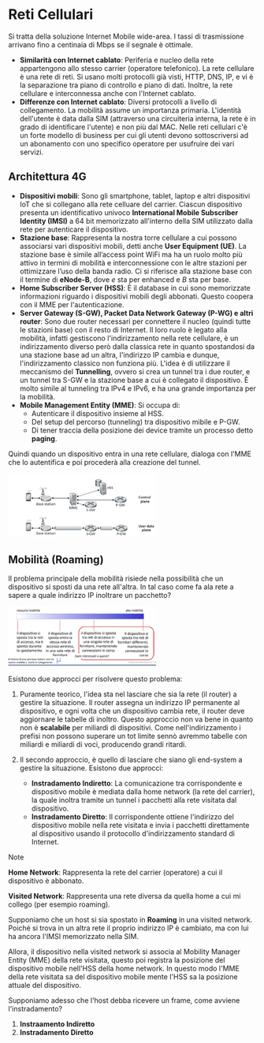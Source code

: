 # Reti Cellulari

Si tratta della soluzione Internet Mobile wide-area. I tassi di trasmissione arrivano fino a centinaia di Mbps se il segnale è ottimale.

- **Similarità con Internet cablato**: Periferia e nucleo della rete appartengono allo stesso carrier (operatore telefonico). La rete cellulare è una rete di reti. Si usano molti protocolli già visti, HTTP, DNS, IP, e vi è la separazione tra piano di controllo e piano di dati. Inoltre, la rete cellulare e interconnessa anche con l'Internet cablato.
- **Differenze con Internet cablato**: Diversi protocolli a livello di collegamento. La mobilità assume un importanza primaria. L'identità dell'utente è data dalla SIM (attraverso una circuiteria interna, la rete è in grado di identificare l'utente) e non più dal MAC. Nelle reti cellulari c'è un forte modello di business per cui gli utenti devono sottoscriversi ad un abonamento con uno specifico operatore per usufruire dei vari servizi.

## Architettura 4G

- **Dispositivi mobili**: Sono gli smartphone, tablet, laptop e altri dispositivi IoT che si collegano alla rete celluare del carrier. Ciascun dispositivo presenta un identificativo univoco **International Mobile Subscriber Identity (IMSI)** a 64 bit memorizzato all'interno della SIM utilizzato dalla rete per autenticare il dispositivo.
- **Stazione base**: Rappresenta la nostra torre cellulare a cui possono associarsi vari dispositivi mobili, detti anche **User Equipment (UE)**. La stazione base è simile all’access point WiFi ma ha un ruolo molto più attivo in termini di mobilità e interconnessione con le altre stazioni per ottimizzare l’uso della banda radio. Ci si riferisce alla stazione base con il termine di **eNode-B**, dove $e$ sta per enhanced e $B$ sta per base.
- **Home Subscriber Server (HSS)**: È il database in cui sono memorizzate informazioni riguardo i dispositivi mobili degli abbonati. Questo coopera con il MME per l'autenticazione.
- **Server Gateway (S-GW), Packet Data Network Gateway (P-WG) e altri router**: Sono due router necessari per connettere il nucleo (quindi tutte le stazioni base) con il resto di Internet. Il loro ruolo è legato alla mobilità, infatti gestiscono l'indirizzamento nella rete cellulare, è un indirizzamento diverso però dalla classica rete in quanto spostandosi da una stazione base ad un altra, l'indirizzo IP cambia e dunque, l'indirizzamento classico non funziona più. L'idea è di utilizzare il meccanismo del **Tunnelling**, ovvero si crea un tunnel tra i due router, e un tunnel tra S-GW e la stazione base a cui è collegato il dispositivo. È molto simile al tunneling tra IPv4 e IPv6, e ha una grande importanza per la mobilità.
- **Mobile Management Entity (MME)**: Si occupa di:
  - Autenticare il dispositivo insieme al HSS.
  - Del setup del percorso (tunneling) tra dispositivo mibile e P-GW.
  - Di tener traccia della posizione dei device tramite un processo detto **paging**.

Quindi quando un dispositivo entra in una rete cellulare, dialoga con l'MME che lo autentifica e poi procederà alla creazione del tunnel.

<img src="img/4g.png" width=300>

## Mobilità (Roaming)

Il problema principale della mobilità risiede nella possibilità che un dispositivo si sposti da una rete all'altra. In tal caso come fa ala rete a sapere a quale indirizzo IP inoltrare un pacchetto? 

<img src="img/mobilita.png" width=300>

Esistono due approcci per risolvere questo problema:

1. Puramente teorico, l'idea sta nel lasciare che sia la rete (il router) a gestire la situazione. Il router assegna un indirizzo IP permanente al dispositivo, e ogni volta che un dispositivo cambia rete, il router deve aggiornare le tabelle di inoltro. Questo approccio non va bene in quanto non è **scalabile** per miliardi di dispositivi. Come nell'indirizzamento i prefisi non possono superare un tot limite sennò avremmo tabelle con miliardi e miliardi di voci, producendo grandi ritardi.

2. Il secondo approccio, è quello di lasciare che siano gli end-system a gestire la situazione. Esistono due approcci:
   - **Instradamento Indiretto**: La comunicazione tra corrispondente e dispositivo mobile è mediata dalla home network (la rete del carrier), la quale inoltra tramite un tunnel i pacchetti alla rete visitata dal dispositivo.
   - **Instradamento Diretto**: Il corrispondente ottiene l'indirizzo del dispositivo mobile nella rete visitata e invia i pacchetti direttamente al dispositivo usando il protocollo d'indirizzamento standard di Internet.

> [!NOTE]
>
> **Home Network**: Rappresenta la rete del carrier (operatore) a cui il dispositivo è abbonato.
>
> **Visited Network**: Rappresenta una rete diversa da quella home a cui mi collego (per esempio roaming).

Supponiamo che un host si sia spostato in **Roaming** in una visited network. Poiché si trova in un altra rete il proprio indirizzo IP è cambiato, ma con lui ha ancora l'IMSI memorizzato nella SIM. 

Allora, il dispositivo nella visited network si associa al Mobility Manager Entity (MME) della rete visitata, questo poi registra la posizione del dispositivo mobile nell'HSS della home network. In questo modo l'MME della rete visitata sa del dispositivo mobile mente l'HSS sa la posizione attuale del dispositivo.

Supponiamo adesso che l'host debba ricevere un frame, come avviene l'instradamento?

1. **Instraamento Indiretto**
2. **Instradamento Diretto**